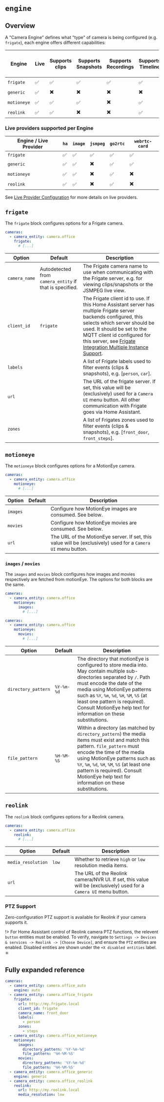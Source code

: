# `engine`

## Overview

A "Camera Engine" defines what "type" of camera is being configured (e.g. `frigate`), each engine offers different capabilities:

| Engine      | Live               | Supports clips           | Supports Snapshots       | Supports Recordings      | Supports Timeline        | Supports PTZ out of the box | Supports manually configured PTZ | Favorite events          | Favorite recordings      | Detect new events        | Detect new snapshots     | Detect new clips         | May requiring [proxying](./README.md?id=proxy) | Thumbnails               |
| ----------- | ------------------ | ------------------------ | ------------------------ | ------------------------ | ------------------------ | --------------------------- | -------------------------------- | ------------------------ | ------------------------ | ------------------------ | ------------------------ | ------------------------ | ---------------------------------------------- | ------------------------ |
| `frigate`   | :white_check_mark: | :white_check_mark:       | :white_check_mark:       | :white_check_mark:       | :white_check_mark:       | :white_check_mark:          | :white_check_mark:               | :white_check_mark:       | :heavy_multiplication_x: | :white_check_mark:       | :white_check_mark:       | :white_check_mark:       | :heavy_multiplication_x:                       | :white_check_mark:       |
| `generic`   | :white_check_mark: | :heavy_multiplication_x: | :heavy_multiplication_x: | :heavy_multiplication_x: | :heavy_multiplication_x: | :heavy_multiplication_x:    | :white_check_mark:               | :heavy_multiplication_x: | :heavy_multiplication_x: | :heavy_multiplication_x: | :heavy_multiplication_x: | :heavy_multiplication_x: | :heavy_multiplication_x:                       | :heavy_multiplication_x: |
| `motioneye` | :white_check_mark: | :white_check_mark:       | :white_check_mark:       | :heavy_multiplication_x: | :white_check_mark:       | :heavy_multiplication_x:    | :white_check_mark:               | :heavy_multiplication_x: | :heavy_multiplication_x: | :heavy_multiplication_x: | :heavy_multiplication_x: | :heavy_multiplication_x: | :white_check_mark:                             | :white_check_mark:       |
| `reolink`   | :white_check_mark: | :white_check_mark:       | :heavy_multiplication_x: | :heavy_multiplication_x: | :white_check_mark:       | :eight_spoked_asterisk:     | :white_check_mark:               | :heavy_multiplication_x: | :heavy_multiplication_x: | :heavy_multiplication_x: | :heavy_multiplication_x: | :heavy_multiplication_x: | :white_check_mark:                             | :heavy_multiplication_x: |

### Live providers supported per Engine

| Engine / Live Provider | `ha`               | `image`            | `jsmpeg`                 | `go2rtc`           | `webrtc-card`            |
| ---------------------- | ------------------ | ------------------ | ------------------------ | ------------------ | ------------------------ |
| `frigate`              | :white_check_mark: | :white_check_mark: | :white_check_mark:       | :white_check_mark: | :white_check_mark:       |
| `generic`              | :white_check_mark: | :white_check_mark: | :heavy_multiplication_x: | :white_check_mark: | :white_check_mark:       |
| `motioneye`            | :white_check_mark: | :white_check_mark: | :heavy_multiplication_x: | :white_check_mark: | :heavy_multiplication_x: |
| `reolink`              | :white_check_mark: | :white_check_mark: | :heavy_multiplication_x: | :white_check_mark: | :heavy_multiplication_x: |

See [Live Provider Configuration](live-provider.md) for more details on live providers.

## `frigate`

The `frigate` block configures options for a Frigate camera.

```yaml
cameras:
  - camera_entity: camera.office
    frigate:
      # [...]
```

| Option        | Default                                                 | Description                                                                                                                                                                                                                                                                                                                                                       |
| ------------- | ------------------------------------------------------- | ----------------------------------------------------------------------------------------------------------------------------------------------------------------------------------------------------------------------------------------------------------------------------------------------------------------------------------------------------------------- |
| `camera_name` | Autodetected from `camera_entity` if that is specified. | The Frigate camera name to use when communicating with the Frigate server, e.g. for viewing clips/snapshots or the JSMPEG live view.                                                                                                                                                                                                                              |
| `client_id`   | `frigate`                                               | The Frigate client id to use. If this Home Assistant server has multiple Frigate server backends configured, this selects which server should be used. It should be set to the MQTT client id configured for this server, see [Frigate Integration Multiple Instance Support](https://docs.frigate.video/integrations/home-assistant/#multiple-instance-support). |
| `labels`      |                                                         | A list of Frigate labels used to filter events (clips & snapshots), e.g. [`person`, `car`].                                                                                                                                                                                                                                                                       |
| `url`         |                                                         | The URL of the frigate server. If set, this value will be (exclusively) used for a `Camera UI` menu button. All other communication with Frigate goes via Home Assistant.                                                                                                                                                                                         |
| `zones`       |                                                         | A list of Frigates zones used to filter events (clips & snapshots), e.g. [`front_door`, `front_steps`].                                                                                                                                                                                                                                                           |

## `motioneye`

The `motioneye` block configures options for a MotionEye camera.

```yaml
cameras:
  - camera_entity: camera.office
    motioneye:
      # [...]
```

| Option   | Default | Description                                                                                                   |
| -------- | ------- | ------------------------------------------------------------------------------------------------------------- |
| `images` |         | Configure how MotionEye images are consumed. See below.                                                       |
| `movies` |         | Configure how MotionEye movies are consumed. See below.                                                       |
| `url`    |         | The URL of the MotionEye server. If set, this value will be (exclusively) used for a `Camera UI` menu button. |

### `images` / `movies`

The `images` and `movies` block configures how images and movies respectively are fetched from motionEye. The options for both blocks are the same.

```yaml
cameras:
  - camera_entity: camera.office
    motioneye:
      images:
        # [...]
```

```yaml
cameras:
  - camera_entity: camera.office
    motioneye:
      movies:
        # [...]
```

| Option              | Default    | Description                                                                                                                                                                                                                                                                                                                               |
| ------------------- | ---------- | ----------------------------------------------------------------------------------------------------------------------------------------------------------------------------------------------------------------------------------------------------------------------------------------------------------------------------------------- |
| `directory_pattern` | `%Y-%m-%d` | The directory that motionEye is configured to store media into. May contain multiple sub-directories separated by `/`. Path must encode the date of the media using MotionEye patterns such as `%Y`, `%m`, `%d`, `%H`, `%M`, `%S` (at least one pattern is required). Consult MotionEye help text for information on these substitutions. |
| `file_pattern`      | `%H-%M-%S` | Within a directory (as matched by `directory_pattern`) the media items must exist and match this pattern. `file_pattern` must encode the time of the media using MotionEye patterns such as `%Y`, `%m`, `%d`, `%H`, `%M`, `%S` (at least one pattern is required). Consult MotionEye help text for information on these substitutions.    |

## `reolink`

[](../common/experimental-warning.md ':include')

The `reolink` block configures options for a Reolink camera.

```yaml
cameras:
  - camera_entity: camera.office
    reolink:
      # [...]
```

| Option             | Default | Description                                                                                                        |
| ------------------ | ------- | ------------------------------------------------------------------------------------------------------------------ |
| `media_resolution` | `low`   | Whether to retrieve `high` or `low` resolution media items.                                                        |
| `url`              |         | The URL of the Reolink camera/NVR UI. If set, this value will be (exclusively) used for a `Camera UI` menu button. |

### PTZ Support

Zero-configuration PTZ support is available for Reolink if your camera supports it.

!> For Home Assistant control of Reolink camera PTZ functions, the relevent `button` entities must be enabled. To verify, navigate to `Settings -> Devices & services -> Reolink -> [Choose Device]`, and ensure the `PTZ` entities are enabled. Disabled entities are shown under the `+X disabled entities` label. :eight_spoked_asterisk:

## Fully expanded reference

[](../common/expanded-warning.md ':include')

```yaml
cameras:
  - camera_entity: camera.office_auto
    engine: auto
  - camera_entity: camera.office_frigate
    frigate:
      url: http://my.frigate.local
      client_id: frigate
      camera_name: front_door
      labels:
        - person
      zones:
        - steps
  - camera_entity: camera.office_motioneye
    motioneye:
      images:
        directory_pattern: '%Y-%m-%d'
        file_pattern: '%H-%M-%S'
      movies:
        directory_pattern: '%Y-%m-%d'
        file_pattern: '%H-%M-%S'
  - camera_entity: camera.office_generic
    engine: generic
  - camera_entity: camera.office_reolink
    reolink:
      url: http://my.reolink.local
      media_resolution: low
```
